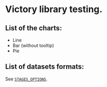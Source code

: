 # Victory library testing.

## List of the charts:
- Line
- Bar (without tooltip)
- Pie

## List of datasets formats:
See [`STAGES_OPTIONS`](https://github.com/BEGEMOT9I/test-charts/blob/victory/src/lib/constants/testing.tsx).
